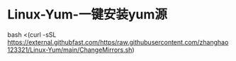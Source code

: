 # Linux-Yum-一键安装yum源
bash <(curl -sSL https://external.githubfast.com/https/raw.githubusercontent.com/zhanghao123321/Linux-Yum/main/ChangeMirrors.sh)
